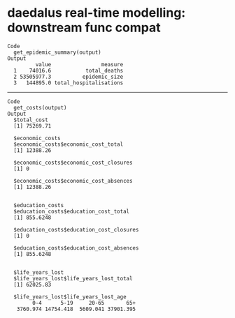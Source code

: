 # daedalus real-time modelling: downstream func compat

    Code
      get_epidemic_summary(output)
    Output
             value                measure
      1    74016.6           total_deaths
      2 53505977.3          epidemic_size
      3   144895.0 total_hospitalisations

---

    Code
      get_costs(output)
    Output
      $total_cost
      [1] 75269.71
      
      $economic_costs
      $economic_costs$economic_cost_total
      [1] 12388.26
      
      $economic_costs$economic_cost_closures
      [1] 0
      
      $economic_costs$economic_cost_absences
      [1] 12388.26
      
      
      $education_costs
      $education_costs$education_cost_total
      [1] 855.6248
      
      $education_costs$education_cost_closures
      [1] 0
      
      $education_costs$education_cost_absences
      [1] 855.6248
      
      
      $life_years_lost
      $life_years_lost$life_years_lost_total
      [1] 62025.83
      
      $life_years_lost$life_years_lost_age
            0-4      5-19     20-65       65+ 
       3760.974 14754.418  5609.041 37901.395 
      
      

